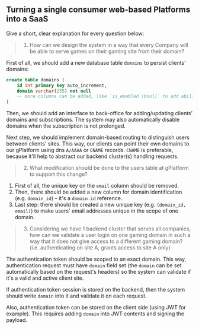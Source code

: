 ## Turning a single consumer web-based Platforms into a SaaS

Give a short, clear explanation for every question below:
> 1. How can we design the system in a way that every Company will be able to serve games on their gaming site from their domain?

First of all, we should add a new database table `domains` to persist clients' domains:
```sql
create table domains (
    id int primary key auto_increment,
    domain varchar(255) not null
    -- more columns can be added, like `is_enabled (bool)` to add ability to disable client's domain
)
```

Then, we should add an interface to back-office for adding/updating clients' domains and subscriptions. The system may also automatically disable domains when the subscription is not prolonged.

Next step, we should implement domain-based routing to distinguish users between clients' sites. This way, our clients can point their own domains to our gPlatform using dns `A/AAAA` or `CNAME` records. `CNAME` is preferable, because it'll help to abstract our backend cluster(s) handling requests.

> 2. What modification should be done to the users table at gPlatform to support this change?

1. First of all, the unique key on the `email` column should be removed.
2. Then, there should be added a new column for domain identification (e.g. `domain_id`) – it's a `domain.id` reference.
3. Last step: there should be created a new unique key (e.g. `(domain_id, email)`) to make users' email addresses unique in the scope of one domain.

> 3. Considering we have 1 backend cluster that serves all companies, how can we validate a user login on one gaming domain in such a way that it does not give access to a different gaming domain? (i.e. authenticating on site A, grants access to site A only)

The authentication token should be scoped to an exact domain. This way, authentication request must have `domain` field set (the `domain` can be set automatically based on the request's headers) so the system can validate if it's a valid and active client site.

If authentication token session is stored on the backend, then the system should write `domain` into it and validate it on each request.

Also, authentication token can be stored on the client side (using JWT for example). This requires adding `domain` into JWT contents and signing the payload.
